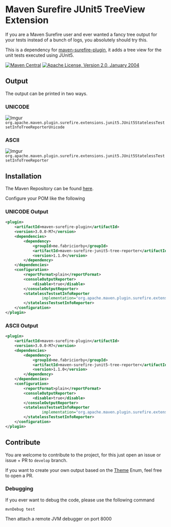 # Maven Surefire JUnit5 TreeView Extension

If you are a Maven Surefire user and ever wanted a fancy tree output for your tests instead of a bunch of logs, you absolutely should try this.

This is a dependency for [maven-surefire-plugin](https://maven.apache.org/surefire/maven-surefire-plugin/), it adds a tree view for the unit tests executed using JUnit5.

[![Maven Central](https://img.shields.io/maven-central/v/me.fabriciorby/maven-surefire-junit5-tree-reporter?style=for-the-badge)](https://search.maven.org/artifact/me.fabriciorby/maven-surefire-junit5-tree-reporter)
[![Apache License, Version 2.0, January 2004](https://img.shields.io/github/license/apache/maven.svg?label=License&style=for-the-badge)](http://www.apache.org/licenses/LICENSE-2.0)

## Output

The output can be printed in two ways.

### UNICODE
![Imgur](https://i.imgur.com/JdrP2QN.png "UNICODE Output")
``org.apache.maven.plugin.surefire.extensions.junit5.JUnit5StatelessTestsetInfoTreeReporterUnicode``

### ASCII
![Imgur](https://i.imgur.com/FzcIWwe.png "ASCII Output")
``org.apache.maven.plugin.surefire.extensions.junit5.JUnit5StatelessTestsetInfoTreeReporter``

## Installation

The Maven Repository can be found [here](https://mvnrepository.com/artifact/me.fabriciorby/maven-surefire-junit5-tree-reporter).

Configure your POM like the following

### UNICODE Output

```xml
<plugin>
    <artifactId>maven-surefire-plugin</artifactId>
    <version>3.0.0-M7</version>
    <dependencies>
        <dependency>
            <groupId>me.fabriciorby</groupId>
            <artifactId>maven-surefire-junit5-tree-reporter</artifactId>
            <version>1.1.0</version>
        </dependency>
    </dependencies>
    <configuration>
        <reportFormat>plain</reportFormat>
        <consoleOutputReporter>
            <disable>true</disable>
        </consoleOutputReporter>
        <statelessTestsetInfoReporter
                implementation="org.apache.maven.plugin.surefire.extensions.junit5.JUnit5StatelessTestsetInfoTreeReporterUnicode">
        </statelessTestsetInfoReporter>
    </configuration>
</plugin>
```

### ASCII Output

```xml
<plugin>
    <artifactId>maven-surefire-plugin</artifactId>
    <version>3.0.0-M7</version>
    <dependencies>
        <dependency>
            <groupId>me.fabriciorby</groupId>
            <artifactId>maven-surefire-junit5-tree-reporter</artifactId>
            <version>1.1.0</version>
        </dependency>
    </dependencies>
    <configuration>
        <reportFormat>plain</reportFormat>
        <consoleOutputReporter>
            <disable>true</disable>
        </consoleOutputReporter>
        <statelessTestsetInfoReporter
                implementation="org.apache.maven.plugin.surefire.extensions.junit5.JUnit5StatelessTestsetInfoTreeReporter">
        </statelessTestsetInfoReporter>
    </configuration>
</plugin>
```

## Contribute

You are welcome to contribute to the project, for this just open an issue or issue + PR to ``develop`` branch.

If you want to create your own output based on the [Theme](src/main/java/org/apache/maven/plugin/surefire/report/Theme.java) Enum, feel free to open a PR.

### Debugging

If you ever want to debug the code, please use the following command
```
mvnDebug test
```
Then attach a remote JVM debugger on port 8000
